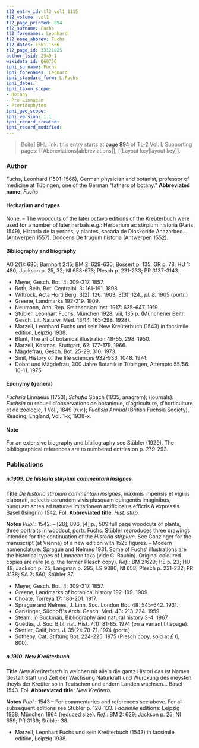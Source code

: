 ```yaml
---
tl2_entry_id: tl2_vol1_1115
tl2_volume: vol1
tl2_page_printed: 894
tl2_surname: Fuchs
tl2_forenames: Leonhard
tl2_name_abbrev: Fuchs
tl2_dates: 1501-1566
tl2_page_id: 33121025
author_lsid: 2949-1
wikidata_id: Q60756
ipni_surname: Fuchs
ipni_forenames: Leonard
ipni_standard_form: L.Fuchs
ipni_dates: 
ipni_taxon_scope: 
- Botany
- Pre-Linnaean
- Pteridophytes
ipni_geo_scope: 
ipni_version: 1.1
ipni_record_created: 
ipni_record_modified:
---
```



> [!cite] BHL link: this entry starts at [page 894](https://www.biodiversitylibrary.org/page/33121025) of TL-2 Vol. I.
> Supporting pages: [[Abbreviations|abbreviations]], [[Layout key|layout key]].

### Author

Fuchs, Leonhard (1501-1566), German physician and botanist, professor of medicine at Tübingen, one of the German "fathers of botany." 
**Abbreviated name**: *Fuchs*

#### Herbarium and types

None. – The woodcuts of the later octavo editions of the Kreüterbuch were used for a number of later herbals e.g.: Herbarium ac stirpium historia (Paris 1549), Historia de la yerbas, y plantes, sacada de Dioskoride Anazarbeo... (Antwerpen 1557), Dodoens De frugum historia (Antwerpen 1552).

#### Bibliography and biography

AG 2(1): 680; Barnhart 2:15; BM 2: 629-630; Bossert p. 135; GR p. 78; HU 1: 480; Jackson p. 25, 32; NI 658-673; Plesch p. 231-233; PR 3137-3143.
- Meyer, Gesch. Bot. 4: 309-317. 1857.
- Roth, Beih. Bot. Centralbl. 3: 161-191. 1898.
- Wittrock, Acta Horti Berg. 3(2): 126. 1903, 3(3): 124., *pl. 8.* 1905 (portr.)
- Greene, Landmarks 192-219. 1909.
- Neumann, Ann. Rep. Smithsonian Inst. 1917: 635-647. 1919.
- Stübler, Leonhart Fuchs, München 1928, viii, 135 p. (Münchener Beitr. Gesch. Lit. Naturw. Med. 13/14: 165-298. 1928).
- Marzell, Leonhard Fuchs und sein New Kreüterbuch (1543) in facsimile edition, Leipzig 1938.
- Blunt, The art of botanical illustration 48-55, 298. 1950.
- Marzell, Kosmos, Stuttgart, 62: 177-179. 1966.
- Mägdefrau, Gesch. Bot. 25-29, 310. 1973.
- Smit, History of the life sciences 932-933, 1048. 1974.
- Dobat und Mägdefrau, 300 Jahre Botanik in Tübingen, Attempto 55/56: 10-11. 1975.

#### Eponymy (genera)

*Fuchsia* Linnaeus (1753); *Schufia* Spach (1835, anagram); (journals): *Fuchsia* ou recueil d'observations de botanique, d'agriculture, d'horticulture et de zoologie, 1 Vol., 1849 (*n.v.*); *Fuchsia Annual* (British Fuchsia Society), Reading, England, Vol. 1-x, 1938-x.

#### Note

For an extensive biography and bibliography see Stübler (1929). The bibliographical references are to numbered entries on p. 279-293.

### Publications

##### n.1909. De historia stirpium commentarii insignes

**Title**
*De historia stirpium commentarii insignes*, maximis impensis et vigiliis elaborati, adjectis earundem vivis plusquam quingentis imaginibus, nunquam antea ad naturae imitationem artificiosius effictis & expressis. Basel (Isingrin) 1542. Fol.
**Abbreviated title**: *Hist. stirp.*

**Notes**
*Publ*.: 1542. – \[28\], 896, \[4\] p., 509 full page woodcuts of plants, three portraits in woodcut, portr. Fuchs. Stübler reproduces three drawings intended for the continuation of the *Historia stirpium*. See Ganzinger for the manuscript (at Vienna) of a new edition with 1525 figures. – Modern nomenclature: Sprague and Nelmes 1931. Some of Fuchs' illustrations are the historical types of Linnaean taxa (vide C. Bauhin). Original coloured copies are rare (e.g. the former Plesch copy).
*Ref*.: BM 2:629; HE p. 23; HU 48; Jackson p. 25; Langman p. 295; LS 9380; NI 658; Plesch p. 231-232; PR 3138; SA 2: 560; Stübler 37.
- Meyer, Gesch. Bot. 4: 309-317. 1857.
- Greene, Landmarks of botanical history 192-199. 1909.
- Choate, Torreya 17: 186-201. 1917.
- Sprague and Nelmes, J. Linn. Soc. London Bot. 48: 545-642. 1931.
- Ganzinger, Südhoff's Arch. Gesch. Med. 43: 213-224. 1959.
- Steam, *in* Buckman, Bibliography and natural history 3-4. 1967.
- Guédès, J. Soc. Bibl. nat. Hist. 7(1): 81-85. 1974 (on a variant titlepage).
- Stettler, Calif, hort. J. 35(2): 70-71. 1974 (portr.)
- Sotheby, Cat. Stiftung Bot. 224-225. 1975 (Plesch copy, sold at *£* 6, 800).

##### n.1910. New Kreüterbuch

**Title**
*New Kreüterbuch* in welchen nit allein die gantz Histori das ist Namen Gestalt Statt und Zeit der Wachsung Naturkraft und Würckung des meysten theyls der Kreüter so in Teutschen und andern Landen wachsen... Basel 1543. Fol.
**Abbreviated title**: *New Kreüterb.*

**Notes**
*Publ*.: 1543 – For commentaries and references see above. For all subsequent editions see Stübler p. 128-133.
*Facsimile* editions: Leipzig 1938, München 1964 (reduced size).
*Ref*.: BM 2: 629; Jackson p. 25; NI 659; PR 3139; Stübler 38.
- Marzell, Leonhart Fuchs und sein Kreüterbuch (1543) in facsimile edition, Leipzig 1938.

